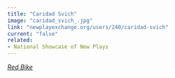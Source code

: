 ```yaml
---
title: "Caridad Svich"
image: "caridad_svich_.jpg"
link: "newplayexchange.org/users/240/caridad-svich"
current: "false"
related:
- National Showcase of New Plays
---
```


<a href="https://newplayexchange.org/plays/90847/red-bike" rel="nofollow">*Red Bike*</a>
